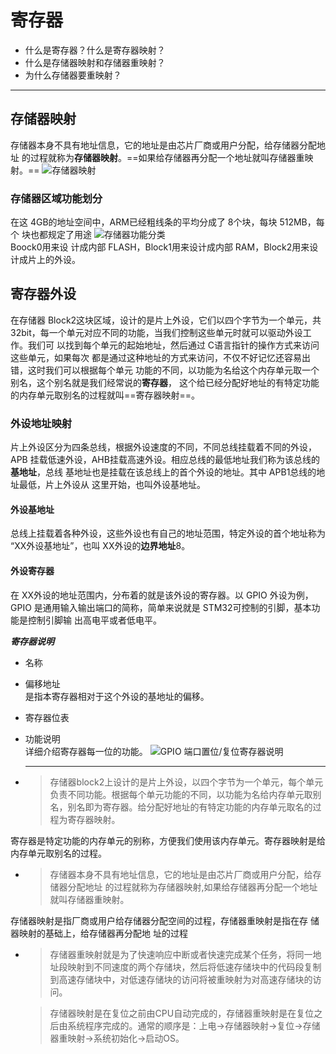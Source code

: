 # 寄存器
-   什么是寄存器？什么是寄存器映射？
- 什么是存储器映射和存储器重映射？
- 为什么存储器要重映射？
---
## 存储器映射
存储器本身不具有地址信息，它的地址是由芯片厂商或用户分配，给存储器分配地址 的过程就称为**存储器映射**。==如果给存储器再分配一个地址就叫存储器重映射。== 
![存储器映射](http://note.youdao.com/yws/public/resource/3bd5b0854dfbb54fdd612cf89dfacb2c/xmlnote/A1D72F920A3647CA911E09D04FCF8F95/1640)
### 存储器区域功能划分 
在这 4GB的地址空间中，ARM已经粗线条的平均分成了 8个块，每块 512MB，每个 块也都规定了用途
![存储器功能分类 ](http://note.youdao.com/yws/public/resource/3bd5b0854dfbb54fdd612cf89dfacb2c/xmlnote/7C70F19336EE4875918B304CB53C6416/1776)         
Boock0用来设 计成内部 FLASH，Block1用来设计成内部 RAM，Block2用来设计成片上的外设。
## 寄存器外设
在存储器 Block2这块区域，设计的是片上外设，它们以四个字节为一个单元，共 32bit，每一个单元对应不同的功能，当我们控制这些单元时就可以驱动外设工作。我们可 以找到每个单元的起始地址，然后通过 C语言指针的操作方式来访问这些单元，如果每次 都是通过这种地址的方式来访问，不仅不好记忆还容易出错，这时我们可以根据每个单元
功能的不同，以功能为名给这个内存单元取一个别名，这个别名就是我们经常说的**寄存器**， 这个给已经分配好地址的有特定功能的内存单元取别名的过程就叫==寄存器映射==。
### 外设地址映射
片上外设区分为四条总线，根据外设速度的不同，不同总线挂载着不同的外设，APB 挂载低速外设，AHB挂载高速外设。相应总线的最低地址我们称为该总线的**基地址**，总线 基地址也是挂载在该总线上的首个外设的地址。其中 APB1总线的地址最低，片上外设从 这里开始，也叫外设基地址。   
#### 外设基地址
总线上挂载着各种外设，这些外设也有自己的地址范围，特定外设的首个地址称为 “XX外设基地址”，也叫 XX外设的**边界地址**8。
#### 外设寄存器
在 XX外设的地址范围内，分布着的就是该外设的寄存器。以 GPIO 外设为例，GPIO 是通用输入输出端口的简称，简单来说就是 STM32可控制的引脚，基本功能是控制引脚输 出高电平或者低电平。   

***寄存器说明*** 
- 名称 

- 偏移地址    
是指本寄存器相对于这个外设的基地址的偏移。
- 寄存器位表
- 功能说明   
 详细介绍寄存器每一位的功能。
![ GPIO 端口置位/复位寄存器说明](http://note.youdao.com/yws/public/resource/3bd5b0854dfbb54fdd612cf89dfacb2c/xmlnote/91C48F8048974E019FC5EE5F6AB2AEB4/1690)   
     
  
  ----
- >存储器block2上设计的是片上外设，以四个字节为一个单元，每个单元负责不同功能。根据每个单元功能的不同，以功能为名给内存单元取别名，别名即为寄存器。给分配好地址的有特定功能的内存单元取名的过程为寄存器映射。          

寄存器是特定功能的内存单元的别称，方便我们使用该内存单元。寄存器映射是给内存单元取别名的过程。           

- > 存储器本身不具有地址信息，它的地址是由芯片厂商或用户分配，给存储器分配地址 的过程就称为存储器映射,如果给存储器再分配一个地址就叫存储器重映射。 

存储器映射是指厂商或用户给存储器分配空间的过程，存储器重映射是指在存 储器映射的基础上，给存储器再分配地 址的过程

- >存储器重映射就是为了快速响应中断或者快速完成某个任务，将同一地址段映射到不同速度的两个存储块，然后将低速存储块中的代码段复制到高速存储块中，对低速存储块的访问将被重映射为对高速存储块的访问。 
 
  > 存储器映射是在复位之前由CPU自动完成的，存储器重映射是在复位之后由系统程序完成的。通常的顺序是：上电->存储器映射->复位->存储器重映射->系统初始化->启动OS。